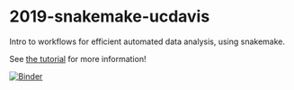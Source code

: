 # 2019-snakemake-ucdavis

Intro to workflows for efficient automated data analysis, using snakemake.

See [the tutorial](tutorial.md) for more information!

[![Binder](https://mybinder.org/badge_logo.svg)](https://mybinder.org/v2/gh/ctb/2019-snakemake-ucdavis/feb2019?urlpath=rstudio)
